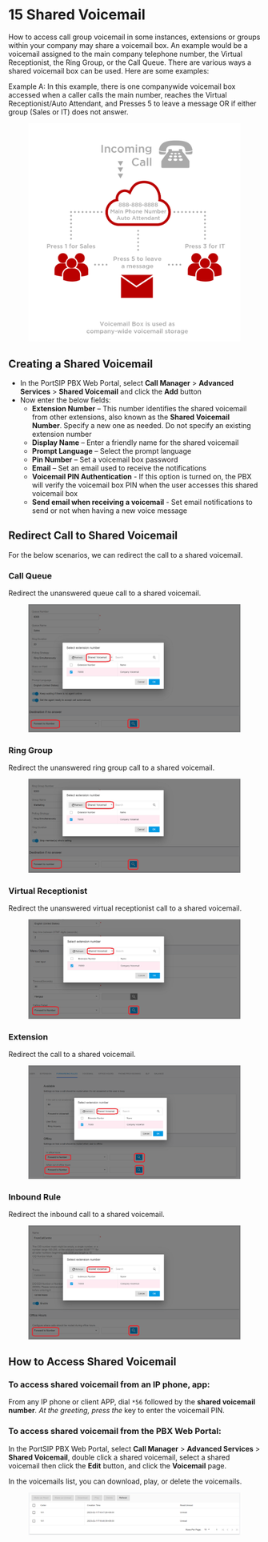 # 15 Shared Voicemail

How to access call group voicemail in some instances, extensions or groups within your company may share a voicemail box. An example would be a voicemail assigned to the main company telephone number, the Virtual Receptionist, the Ring Group, or the Call Queue. There are various ways a shared voicemail box can be used. Here are some examples:

Example A: In this example, there is one companywide voicemail box accessed when a caller calls the main number, reaches the Virtual Receptionist/Auto Attendant, and Presses 5 to leave a message OR if either group (Sales or IT) does not answer.

<figure><img src="../.gitbook/assets/shared_vm.png" alt=""><figcaption></figcaption></figure>

## **Creating a Shared Voicemail**

* In the PortSIP PBX Web Portal, select **Call Manager** > **Advanced Services** > **Shared Voicemail** and click the **Add** button
* Now enter the below fields:
  * **Extension Number** – This number identifies the shared voicemail from other extensions, also known as the **Shared Voicemail Number**. Specify a new one as needed. Do not specify an existing extension number
  * **Display Name** – Enter a friendly name for the shared voicemail
  * **Prompt Language** – Select the prompt language
  * **Pin Number** – Set a voicemail box password
  * **Email** – Set an email used to receive the notifications
  * **Voicemail PIN Authentication** - If this option is turned on, the PBX will verify the voicemail box PIN when the user accesses this shared voicemail box
  * **Send email when receiving a voicemail**  - Set email notifications to send or not when having a new voice message

## **Redirect Call to Shared Voicemail**

For the below scenarios, we can redirect the call to a shared voicemail.

### Call Queue

Redirect the unanswered queue call to a shared voicemail.

<figure><img src="../.gitbook/assets/shared_vm_1.png" alt=""><figcaption></figcaption></figure>

### Ring Group

Redirect the unanswered ring group call to a shared voicemail.

<figure><img src="../.gitbook/assets/shared_vm_2.png" alt=""><figcaption></figcaption></figure>

### Virtual Receptionist

Redirect the unanswered virtual receptionist call to a shared voicemail.

<figure><img src="../.gitbook/assets/shared_vm_3.png" alt=""><figcaption></figcaption></figure>

### Extension

Redirect the call to a shared voicemail.

<figure><img src="../.gitbook/assets/shared_vm_4.png" alt=""><figcaption></figcaption></figure>

### Inbound Rule

Redirect the inbound call to a shared voicemail.

<figure><img src="../.gitbook/assets/shared_vm_5.png" alt=""><figcaption></figcaption></figure>

## How to Access Shared Voicemail

### To access shared voicemail from an IP phone, app:&#x20;

From any IP phone or client APP, dial `*56` followed by the **shared voicemail number**_. At the greeting, press the_ key to enter the voicemail PIN.&#x20;

### To access shared voicemail from the PBX Web Portal:

In the PortSIP PBX Web Portal, select **Call Manager** > **Advanced Services** > **Shared Voicemail**, double click a shared voicemail, select a shared voicemail then click the **Edit** button, and click the **Voicemail** page.

In the voicemails list, you can download, play, or delete the voicemails.

<figure><img src="../.gitbook/assets/shared_vm_6.png" alt=""><figcaption></figcaption></figure>



